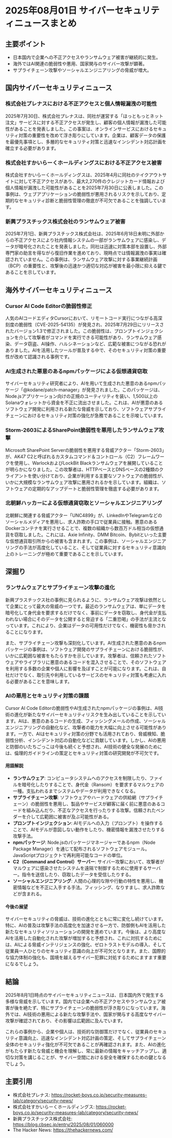 # 2025年08月01日 サイバーセキュリティニュースまとめ

## 主要ポイント

*   日本国内で企業への不正アクセスやランサムウェア被害が継続的に発生。
*   海外ではAI関連の脆弱性や悪用、国家関与のサイバー攻撃が顕著。
*   サプライチェーン攻撃やソーシャルエンジニアリングの脅威が増大。



## 国内サイバーセキュリティニュース

### 株式会社プレナスにおける不正アクセスと個人情報漏洩の可能性

2025年7月30日、株式会社プレナスは、同社が運営する「ほっともっとネット注文」サービスに対する不正アクセスが発生し、顧客の個人情報が漏洩した可能性があることを発表しました。この事案は、オンラインサービスにおけるセキュリティ対策の重要性を改めて浮き彫りにしています。企業は、顧客データの保護を最優先事項とし、多層的なセキュリティ対策と迅速なインシデント対応計画を確立する必要があります。

### 株式会社すかいらーくホールディングスにおける不正アクセス被害

株式会社すかいらーくホールディングスは、2025年4月に同社のテイクアウトサイトに対して不正アクセスがあり、最大2,270件のクレジットカード情報および個人情報が漏洩した可能性があることを2025年7月30日に公表しました。この事例は、ウェブアプリケーションの脆弱性が悪用されるリスクを示しており、定期的なセキュリティ診断と脆弱性管理の徹底が不可欠であることを強調しています。

### 新興プラスチックス株式会社のランサムウェア被害

2025年7月1日、新興プラスチックス株式会社は、2025年6月18日未明に外部からの不正アクセスにより社内情報システムの一部がランサムウェアに感染し、データが暗号化されたことを発表しました。同社は迅速に対策本部を設置し、外部専門家の助言を得ながら復旧作業を進めており、現時点では情報漏洩の事実は確認されていません。この事例は、ランサムウェア攻撃に対する事業継続計画（BCP）の重要性と、攻撃後の迅速かつ適切な対応が被害を最小限に抑える鍵であることを示しています。



## 海外サイバーセキュリティニュース

### Cursor AI Code Editorの脆弱性修正

人気のAIコードエディタCursorにおいて、リモートコード実行につながる高深刻度の脆弱性（CVE-2025-54135）が発見され、2025年7月29日にリリースされたバージョン1.3で修正されました。この脆弱性は、プロンプトインジェクションを介して攻撃者がコマンドを実行できる可能性があり、ランサムウェア感染、データ窃盗、AI操作、ハルシネーションなど、広範な被害につながる恐れがありました。AIを活用したツールが普及する中で、そのセキュリティ対策の重要性が改めて認識される事例です。

### AI生成された悪意のあるnpmパッケージによる仮想通貨窃取

サイバーセキュリティ研究者により、AIを用いて生成された悪意のあるnpmパッケージ「@kodane/patch-manager」が発見されました。このパッケージは、Node.jsアプリケーション向けの正規のユーティリティを装い、1,500以上のSolanaウォレットから資金を不正に流出させました。これは、AIが悪意のあるソフトウェア開発に利用される新たな脅威を示しており、ソフトウェアサプライチェーンにおけるセキュリティ対策の強化が急務であることを示唆しています。

### Storm-2603によるSharePoint脆弱性を悪用したランサムウェア攻撃

Microsoft SharePoint Serverの脆弱性を悪用する脅威アクター「Storm-2603」が、AK47 C2と呼ばれるカスタムコマンド＆コントロール（C2）フレームワークを使用し、WarlockおよびLockBit Blackランサムウェアを展開していることが明らかになりました。この攻撃者は、HTTPベースとDNSベースの2種類のクライアントを使い分けており、企業が利用する主要なソフトウェアの脆弱性が、いかに大規模なランサムウェア攻撃に悪用されるかを示しています。組織は、ソフトウェアの定期的なアップデートと脆弱性管理を徹底する必要があります。

### 北朝鮮ハッカーによる仮想通貨窃取とソーシャルエンジニアリング

北朝鮮に関連する脅威アクター「UNC4899」が、LinkedInやTelegramなどのソーシャルメディアを悪用し、求人詐欺の手口で従業員に接触。悪意のあるDockerコンテナを実行させることで、複数の組織から数百万ドル相当の仮想通貨を窃取しました。これには、Axie Infinity、DMM Bitcoin、Bybitといった主要な仮想通貨取引所からの被害も含まれます。この事例は、ソーシャルエンジニアリングの手法が高度化していること、そして従業員に対するセキュリティ意識向上のトレーニングが極めて重要であることを示しています。



## 深掘り

### ランサムウェアとサプライチェーン攻撃の進化

新興プラスチックス社の事例に見られるように、ランサムウェア攻撃は依然として企業にとって最大の脅威の一つです。最近のランサムウェアは、単にデータを暗号化して身代金を要求するだけでなく、事前にデータを窃取し、身代金が支払われない場合にそのデータを公開すると脅迫する「二重恐喝」の手法が主流となっています。これにより、企業はデータの可用性だけでなく、機密性も脅かされることになります。

また、サプライチェーン攻撃も深刻化しています。AI生成された悪意のあるnpmパッケージの事例は、ソフトウェア開発のサプライチェーンにおける脆弱性が、いかに広範囲な被害をもたらすかを示しています。攻撃者は、信頼されたソフトウェアやライブラリに悪意のあるコードを混入させることで、そのソフトウェアを利用する多数の企業や個人に影響を及ぼすことが可能になります。これは、自社だけでなく、取引先や利用しているサービスのセキュリティ対策も考慮に入れる必要があることを意味します。

### AIの悪用とセキュリティ対策の課題

Cursor AI Code Editorの脆弱性やAI生成されたnpmパッケージの事例は、AI技術の進化が新たなサイバーセキュリティリスクを生み出していることを示しています。AIは、悪意のあるコードの生成、フィッシングメールの作成、ソーシャルエンジニアリングの自動化など、攻撃者の能力を大幅に向上させる可能性があります。一方で、AIはセキュリティ対策の分野でも活用されており、脅威検知、脆弱性分析、インシデント対応の自動化などに貢献しています。しかし、AIの悪用と防御のいたちごっこは今後も続くと予想され、AI技術の健全な発展のためには、倫理的ガイドラインの策定とセキュリティ対策の研究開発が不可欠です。

#### 用語解説

*   **ランサムウェア**: コンピュータシステムへのアクセスを制限したり、ファイルを暗号化したりすることで、身代金（Ransom）を要求するマルウェアの一種。支払われるまでシステムやデータが利用できなくなる。
*   **サプライチェーン攻撃**: ソフトウェアやハードウェアの供給網（サプライチェーン）の脆弱性を悪用し、製品やサービスが顧客に届く前に悪意のあるコードを組み込んだり、不正なアクセスを行ったりする攻撃。信頼されたベンダーを介して広範囲に被害が及ぶ可能性がある。
*   **プロンプトインジェクション**: AIモデルへの入力（プロンプト）を操作することで、AIモデルが意図しない動作をしたり、機密情報を漏洩させたりする攻撃手法。
*   **npmパッケージ**: Node.jsのパッケージマネージャーであるnpm（Node Package Manager）を通じて配布されるソフトウェアモジュール。JavaScriptプロジェクトで再利用可能なコードの単位。
*   **C2（Command and Control）サーバー**: サイバー攻撃において、攻撃者がマルウェアに感染させたシステムを遠隔で制御するために使用するサーバー。指令を送信したり、窃取したデータを受信したりする。
*   **ソーシャルエンジニアリング**: 人間の心理的な隙や行動の特性を悪用し、機密情報などを不正に入手する手法。フィッシング、なりすまし、求人詐欺などが含まれる。

#### 今後の展望

サイバーセキュリティの脅威は、技術の進化とともに常に変化し続けています。特に、AIの普及は攻撃手法の高度化を加速させる一方で、防御側もAIを活用した新たなセキュリティソリューションの開発を進めています。今後は、より高度なAIを活用した自動化された攻撃が増加すると予想され、これに対抗するためには、AIによる脅威インテリジェンスの強化、ゼロトラストモデルの導入、そして従業員一人ひとりのセキュリティ意識の向上が不可欠となります。また、国際的な協力体制の強化も、国境を越えるサイバー犯罪に対処するためにますます重要になるでしょう。



## 結論

2025年8月1日時点のサイバーセキュリティニュースは、日本国内外で発生する多様な脅威を示しています。国内では企業への不正アクセスやランサムウェア被害が後を絶たず、特にサプライチェーンの脆弱性が浮き彫りになっています。海外では、AI技術の悪用による新たな攻撃手法や、国家が関与する高度なサイバー攻撃が確認されており、その影響は広範囲に及んでいます。

これらの事例から、企業や個人は、技術的な防御策だけでなく、従業員のセキュリティ意識向上、迅速なインシデント対応計画の策定、そしてサプライチェーン全体のセキュリティ強化が不可欠であることが再確認されます。また、AIの進化がもたらす新たな脅威と機会を理解し、常に最新の情報をキャッチアップし、適切な対策を講じることが、サイバー空間における安全を確保するための鍵となるでしょう。

## 主要引用

*   株式会社プレナス: https://rocket-boys.co.jp/security-measures-lab/category/security-news/
*   株式会社すかいらーくホールディングス: https://rocket-boys.co.jp/security-measures-lab/category/security-news/
*   新興プラスチックス株式会社: https://blog.cbsec.jp/entry/2025/08/01/060000
*   The Hacker News: https://thehackernews.com/


